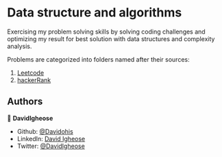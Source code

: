# Data structure and algorithms

Exercising my problem solving skills by solving coding challenges and optimizing my result for best solution with data structures and complexity analysis.

Problems are categorized into folders named after their sources:

1. [Leetcode](https://leetcode.com/)
1. [hackerRank](https://www.hackerrank.com/)

## Authors

🌸 **DavidIgheose**

- Github: [@Davidohis](https://github.com/Davidohis/)
- LinkedIn: [David Igheose](https://www.linkedin.com/in/davidigheose/)
- Twitter: [@DavidIgheose](https://twitter.com/DavidIgheose)
